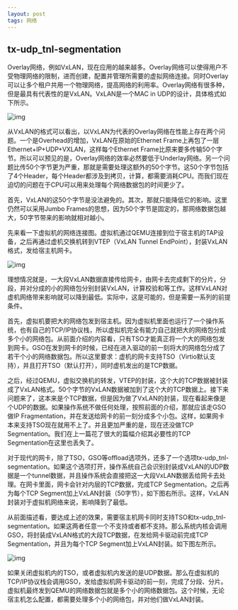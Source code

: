 ```yaml
---
layout: post
tags: 网络
---
```




## **tx-udp_tnl-segmentation**

Overlay网络，例如VxLAN，现在应用的越来越多。Overlay网络可以使得用户不受物理网络的限制，进而创建，配置并管理所需要的虚拟网络连接。同时Overlay可以让多个租户共用一个物理网络，提高网络的利用率。Overlay网络有很多种，但是最具有代表性的是VxLAN。VxLAN是一个MAC in UDP的设计，具体格式如下所示。

![img](https://pic1.zhimg.com/80/v2-f6d9dcd0ad97394b4c4585ee161245f0_1440w.jpg)

从VxLAN的格式可以看出，以VxLAN为代表的Overlay网络在性能上存在两个问题。一个是Overhead的增加，VxLAN在原始的Ethernet Frame上再包了一层Ethernet+IP+UDP+VXLAN，这样每个Ethernet Frame比原来要多传输50个字节。所以可以预见的是，Overlay网络的效率必然要低于Underlay网络。另一个问题比传50个字节更为严重，那就是需要处理这额外的50个字节。这50个字节包括了4个Header，每个Header都涉及到拷贝，计算，都需要消耗CPU。而我们现在迫切的问题在于CPU可以用来处理每个网络数据包的时间更少了。

首先，VxLAN的这50个字节是没法避免的。其次，那就只能降低它的影响。这里仍然可以采用Jumbo Frames的思想，因为50个字节是固定的，那网络数据包越大，50字节带来的影响就相对越小。

先来看一下虚拟机的网络连接图。虚拟机通过QEMU连接到位于宿主机的TAP设备，之后再通过虚机交换机转到VTEP（VxLAN Tunnel EndPoint），封装VxLAN格式，发给宿主机网卡。

![img](https://pic3.zhimg.com/80/v2-a4653d5451d3cf9737399d07be171d6e_1440w.jpg)

理想情况就是，一大段VxLAN数据直接传给网卡，由网卡去完成剩下的分片，分段，并对分成的小的网络包分别封装VxLAN，计算校验和等工作。这样VxLAN对虚机网络带来影响就可以降到最低。实际中，这是可能的，但是需要一系列的前提条件。

首先，虚拟机要把大的网络包发到宿主机。因为虚拟机里面也运行了一个操作系统，也有自己的TCP/IP协议栈，所以虚拟机完全有能力自己就把大的网络包分成多个小的网络包。从前面介绍的内容看，只有TSO才能真正将一个大的网络包发到网卡。GSO在发到网卡的时候，已经在进入驱动的前一刻将大的网络包分成了若干个小的网络数据包。所以这里要求：虚机的网卡支持TSO（Virtio默认支持），并且打开TSO（默认打开），同时虚机发出的是TCP数据。

之后，经过QEMU，虚拟交换机的转发，VTEP的封装，这个大的TCP数据被封装成了VxLAN格式。50个字节的VxLAN数据被加到了这个大的TCP数据上。接下来问题来了，这本来是个TCP数据，但是因为做了VxLAN的封装，现在看起来像是个UDP的数据。如果操作系统不做任何处理，按照前面的介绍，那就应该走GSO做IP Fragmentation，并在发送给网卡的前一刻分成多个小包。这样，如果网卡本来支持TSO现在就用不上了。并且更加严重的是，现在还没做TCP Segmentation。我们在上一篇花了很大的篇幅介绍其必要性的TCP Segmentation在这里也丢失了。

对于现代的网卡，除了TSO，GSO等offload选项外，还多了一个选项tx-udp_tnl-segmentation。如果这个选项打开，操作系统自己会识别封装成VxLAN的UDP数据是一个tunnel数据，并且操作系统会直接把这一大段VxLAN数据丢给网卡去处理。在网卡里面，网卡会针对内层的TCP数据，完成TCP Segmentation。之后再为每个TCP Segment加上VxLAN封装（50字节），如下图右所示。这样，VxLAN封装对于虚拟机网络来说，影响降到了最低。

从前面描述看，要达成上述的效果，需要宿主机网卡同时支持TSO和tx-udp_tnl-segmentation。如果这两者任意一个不支持或者都不支持。那么系统内核会调用GSO，将封装成VxLAN格式的大段TCP数据，在发给网卡驱动前完成TCP Segmentation，并且为每个TCP Segment加上VxLAN封装。如下图左所示。

![img](https://pic1.zhimg.com/80/v2-539c4c2923a10f9c331325ef604b1864_1440w.jpg)

如果关闭虚拟机内的TSO，或者虚拟机内发送的是UDP数据。那么在虚拟机的TCP/IP协议栈会调用GSO，发给虚拟机网卡驱动的前一刻，完成了分段、分片。虚拟机最终发到QEMU的网络数据包就是多个小的网络数据包。这个时候，无论宿主机怎么配置，都需要处理多个小的网络包，并对他们做VxLAN封装。